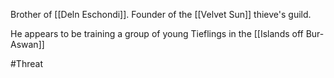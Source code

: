 Brother of [[Deln Eschondi]].  Founder of the [[Velvet Sun]] thieve's guild.

He appears to be training a group of young Tieflings in the [[Islands off Bur-Aswan]]

#Threat